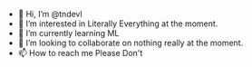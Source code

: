 - 👋 Hi, I’m @tndevl
- 👀 I’m interested in Literally Everything at the moment.
- 🌱 I’m currently learning ML
- 💞️ I’m looking to collaborate on nothing really at the moment.
- 📫 How to reach me Please Don't

<!---
tndevl/tndevl is a ✨ special ✨ repository because its `README.md` (this file) appears on your GitHub profile.
You can click the Preview link to take a look at your changes.
--->
